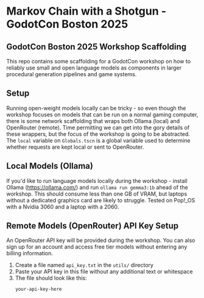 # Markov Chain with a Shotgun - GodotCon Boston 2025
## GodotCon Boston 2025 Workshop Scaffolding

This repo contains some scaffolding for a GodotCon workshop on how to reliably use small and open language models as components in larger procedural generation pipelines and game systems.

## Setup
Running open-weight models locally can be tricky - so even though the workshop focuses on models that can be run on a normal gaming computer, there is some network scaffolding that wraps both Ollama (local) and OpenRouter (remote). Time permitting we can get into the gory details of these wrappers, but the focus of the workshop is going to be abstracted.
The `local` variable on `Globals.tscn` is a global variable used to determine whether requests are kept local or sent to OpenRouter.
  
## Local Models (Ollama)

If you'd like to run language models locally during the workshop - install Ollama (https://ollama.com/) and run `ollama run gemma3:1b` ahead of the workshop.
This should consume less than one GB of VRAM, but laptops without a dedicated graphics card are likely to struggle. Tested on Pop!_OS with a Nvidia 3060 and a laptop with a 2060.

## Remote Models (OpenRouter) API Key Setup

An OpenRouter API key will be provided during the workshop. You can also sign up for an account and access free tier models without entering any billing information.
1. Create a file named `api_key.txt` in the `utils/` directory
2. Paste your API key in this file without any additional text or whitespace
3. The file should look like this:
   ```
   your-api-key-here
   ```
